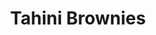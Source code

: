 ---
title: Tahini Brownies
metadata:
  servings: '16'
  title: Tahini Brownies
  course: Treat
ingredients:
- name: baking powder
  amount: 1 tsp
- name: buckwheat flour
  amount: 0.5 cups
- name: salt
  amount: 1 tsp
- name: eggs
  amount: '2'
- name: tahini
  amount: 2 tbsp
- name: baked sweet potato
  amount: '3'
- name: cocoa powder
  amount: 0.25 cups
- name: chocolate chips
  amount: 2 tbsp
- name: oat milk
  amount: 0.25 cups
- name: maple syrup
  amount: 0.25 cups
- name: medjool dates
  amount: '3'
cookware:
- name: mixing bowl
- name: mash
- name: whisk
- name: deep baking tray
- name: baking paper
steps:
- description: Preheat the oven to 180C then grab a mixing bowl and mash the baked
    sweet potato until it's smooth.
- description: Add eggs, maple syrup, oat milk and tahini to the bowl and whisk until
    theyre combined.
- description: Stir in cocoa powder, buckwheat flour salt and baking powder until
    it's all the same colour.
- description: Stir in the toppings. I like to use chocolate chips and chopped medjool
    dates.
- description: Line a deep baking tray with baking paper and spread the mixture evenly
    across it. Pour 2 tablespoons of tahini on top of the brownie mix and swirl the
    the tahini into the batter.
- description: Put it in the oven for 25 minutes and then let it cool before slicing
    into 16 even portions.

---